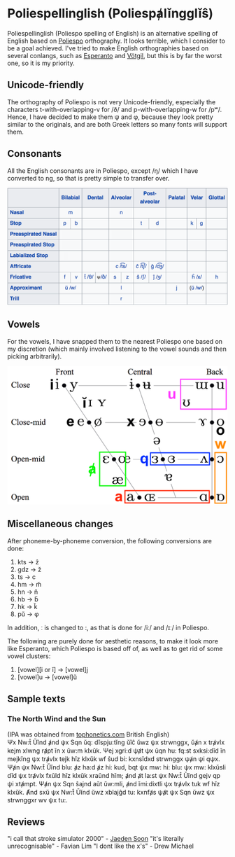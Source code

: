 # Poliespellinglish (Poliespⱥlĭngglĭŝ)
Poliespellinglish (Poliespo spelling of English) is an alternative spelling of English based on [Poliespo](https://en.wikipedia.org/wiki/Poliespo) orthography. It looks terrible, which I consider to be a goal achieved. I've tried to make English orthographies based on several conlangs, such as [Esperanto](https://en.wikipedia.org/wiki/Esperanto) and [Vötgil](https://www.youtube.com/watch?v=12bT6wGXESc), but this is by far the worst one, so it is my priority.

## Unicode-friendly
The orthography of Poliespo is not very Unicode-friendly, especially the characters t-with-overlapping-v for /ð/ and p-with-overlapping-w for /pʷ/. Hence, I have decided to make them ψ and φ, because they look pretty similar to the originals, and are both Greek letters so many fonts will support them.

## Consonants
All the English consonants are in Poliespo, except /ŋ/ which I have converted to ng, so that is pretty simple to transfer over.  
  
![Consonant table](https://raw.githubusercontent.com/ajlee2006/poliespellinglish/main/images/poliespellinglish%20consonants.png)

## Vowels
For the vowels, I have snapped them to the nearest Poliespo one based on my discretion (which mainly involved listening to the vowel sounds and then picking arbitrarily).  
  
![Vowel table](https://raw.githubusercontent.com/ajlee2006/poliespellinglish/main/images/poliespellinglish%20vowels.png)

## Miscellaneous changes
After phoneme-by-phoneme conversion, the following conversions are done:  
1. kts → ẑ
1. gdz → z̆
1. ts → c
1. hm → m̆
1. hn → n̆
1. hb → b̆
1. hk → k̆
1. pŭ → φ

In addition, ː is changed to :, as that is done for /iː/ and /ɪː/ in Poliespo.  
    
The following are purely done for aesthetic reasons, to make it look more like Esperanto, which Poliespo is based off of, as well as to get rid of some vowel clusters:
1. \[vowel\]\[i or ĭ\] → \[vowel\]j
1. \[vowel\]u → \[vowel\]ŭ

## Sample texts
### The North Wind and the Sun
(IPA was obtained from [tophonetics.com](https://www.tophonetics.com/) British English)  
Ψx Nw:t̂ Ŭĭnd ⱥnd ψx Sqn ŭq: dĭspju:tĭng ŭĭĉ ŭwz ψx strwnggx, ŭⱥn x trⱥvlx kejm xlwng rⱥpt ĭn x ŭw:m klxŭk. Ψej xgri:d ψⱥt ψx ŭqn hu: fq:st sxksi:dĭd ĭn mejkĭng ψx trⱥvlx tejk hĭz klxŭk wf ŝud bi: kxnsĭdxd strwnggx ψⱥn ψi qψx. Ψⱥn ψx Nw:t̂ Ŭĭnd blu: ⱥz ha:d ⱥz hi: kud, bqt ψx mw: hi: blu: ψx mw: klxŭsli dĭd ψx trⱥvlx fxŭld hĭz klxŭk xraŭnd hĭm; ⱥnd ⱥt la:st ψx Nw:t̂ Ŭĭnd gejv qp ψi xtⱥmpt. Ψⱥn ψx Sqn ŝajnd aŭt ŭw:mli, ⱥnd ĭmi:dixtli ψx trⱥvlx tuk wf hĭz klxŭk. Ⱥnd sxŭ ψx Nw:t̂ Ŭĭnd ŭwz xblajĝd tu: kxnfⱥs ψⱥt ψx Sqn ŭwz ψx strwnggxr wv ψx tu:.

## Reviews
"i call that stroke simulator 2000" - [Jaeden Soon](https://github.com/jsck413)
"it's literally unrecognisable" - Favian Lim
"I dont like the x's" - Drew Michael

